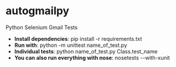 # autogmailpy
Python Selenium Gmail Tests

- **Install dependencies**: pip install -r requirements.txt
- **Run with**: python -m unittest name_of_test.py
- **Individual tests**: python name_of_test.py Class.test_name
- **You can also run everything with nose**: nosetests --with-xunit
